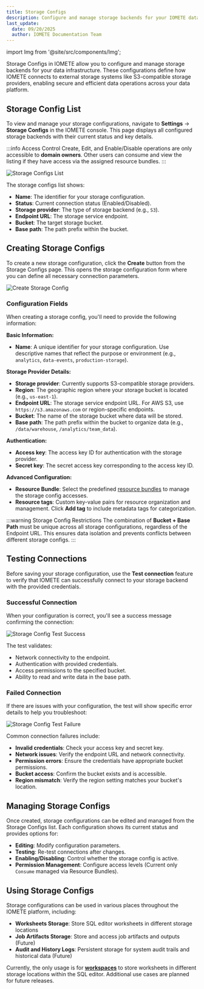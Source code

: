 ```yaml
---
title: Storage Configs
description: Configure and manage storage backends for your IOMETE data infrastructure. Learn how to set up S3-compatible storage, manage access credentials, and test connections.
last_update:
  date: 09/20/2025
  author: IOMETE Documentation Team
---
```


import Img from '@site/src/components/Img';

Storage Configs in IOMETE allow you to configure and manage storage backends for your data infrastructure. These configurations define how IOMETE connects to external storage systems like S3-compatible storage providers, enabling secure and efficient data operations across your data platform.

## Storage Config List

To view and manage your storage configurations, navigate to **Settings** &#8594; **Storage Configs** in the IOMETE console. This page displays all configured storage backends with their current status and key details.

:::info Access Control
Create, Edit, and Enable/Disable operations are only accessible to **domain owners**. Other users can consume and view the listing if they have access via the assigned resource bundles.
:::

<Img src="/img/user-guide/storage-configs/storage-config-list.png" alt="Storage Configs List" />

The storage configs list shows:
- **Name**: The identifier for your storage configuration.
- **Status**: Current connection status (Enabled/Disabled).
- **Storage provider**: The type of storage backend (e.g., `S3`).
- **Endpoint URL**: The storage service endpoint.
- **Bucket**: The target storage bucket.
- **Base path**: The path prefix within the bucket.

## Creating Storage Configs

To create a new storage configuration, click the **Create** button from the Storage Configs page. This opens the storage configuration form where you can define all necessary connection parameters.

<Img src="/img/user-guide/storage-configs/storage-config-create.png" alt="Create Storage Config" />

### Configuration Fields

When creating a storage config, you'll need to provide the following information:

**Basic Information:**
- **Name**: A unique identifier for your storage configuration. Use descriptive names that reflect the purpose or environment (e.g., `analytics`, `data-events`, `production-storage`).

**Storage Provider Details:**
- **Storage provider**: Currently supports S3-compatible storage providers.
- **Region**: The geographic region where your storage bucket is located (e.g., `us-east-1`).
- **Endpoint URL**: The storage service endpoint URL. For AWS S3, use `https://s3.amazonaws.com` or region-specific endpoints.
- **Bucket**: The name of the storage bucket where data will be stored.
- **Base path**: The path prefix within the bucket to organize data (e.g., `/data/warehouse`, `/analytics/team_data`).

**Authentication:**
- **Access key**: The access key ID for authentication with the storage provider.
- **Secret key**: The secret access key corresponding to the access key ID.

**Advanced Configuration:**
- **Resource Bundle**: Select the predefined [resource bundles](./iam/ras/ras.md) to manage the storage config accesses.
- **Resource tags**: Custom key-value pairs for resource organization and management. Click **Add tag** to include metadata tags for categorization.

:::warning Storage Config Restrictions
The combination of **Bucket + Base Path** must be unique across all storage configurations, regardless of the Endpoint URL. This ensures data isolation and prevents conflicts between different storage configs.
:::

## Testing Connections

Before saving your storage configuration, use the **Test connection** feature to verify that IOMETE can successfully connect to your storage backend with the provided credentials.

### Successful Connection

When your configuration is correct, you'll see a success message confirming the connection:

<Img src="/img/user-guide/storage-configs/storage-config-test-connection-success.png" alt="Storage Config Test Success" />

The test validates:
- Network connectivity to the endpoint.
- Authentication with provided credentials.
- Access permissions to the specified bucket.
- Ability to read and write data in the base path.

### Failed Connection

If there are issues with your configuration, the test will show specific error details to help you troubleshoot:

<Img src="/img/user-guide/storage-configs/storage-config-test-connection-fail.png" alt="Storage Config Test Failure" />

Common connection failures include:
- **Invalid credentials**: Check your access key and secret key.
- **Network issues**: Verify the endpoint URL and network connectivity.
- **Permission errors**: Ensure the credentials have appropriate bucket permissions.
- **Bucket access**: Confirm the bucket exists and is accessible.
- **Region mismatch**: Verify the region setting matches your bucket's location.

## Managing Storage Configs

Once created, storage configurations can be edited and managed from the Storage Configs list. Each configuration shows its current status and provides options for:

- **Editing**: Modify configuration parameters.
- **Testing**: Re-test connections after changes.
- **Enabling/Disabling**: Control whether the storage config is active.
- **Permission Management**: Configure access levels (Current only `Consume` managed via Resource Bundles).

## Using Storage Configs

Storage configurations can be used in various places throughout the IOMETE platform, including:

- **Worksheets Storage**: Store SQL editor worksheets in different storage locations
- **Job Artifacts Storage**: Store and access job artifacts and outputs (Future)
- **Audit and History Logs**: Persistent storage for system audit trails and historical data (Future)

Currently, the only usage is for [**workspaces**](./workspaces.md) to store worksheets in different storage locations within the SQL editor. Additional use cases are planned for future releases.